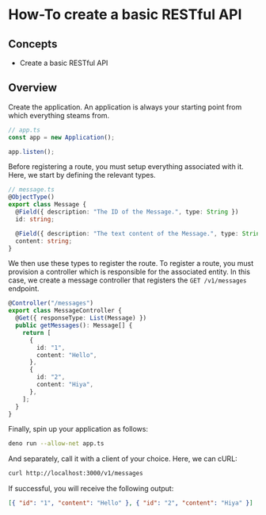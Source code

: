 # How-To create a basic RESTful API

<!-- TODO(jonnydgreen): add links for concepts -->
<!-- TODO(jonnydgreen): add relevant concepts for each stage to find out more -->

## Concepts

- Create a basic RESTful API

## Overview

Create the application. An application is always your starting point from which
everything steams from.

```ts
// app.ts
const app = new Application();

app.listen();
```

Before registering a route, you must setup everything associated with it. Here,
we start by defining the relevant types.

```ts
// message.ts
@ObjectType()
export class Message {
  @Field({ description: "The ID of the Message.", type: String })
  id: string;

  @Field({ description: "The text content of the Message.", type: String })
  content: string;
}
```

We then use these types to register the route. To register a route, you must
provision a controller which is responsible for the associated entity. In this
case, we create a message controller that registers the `GET /v1/messages`
endpoint.

```ts
@Controller("/messages")
export class MessageController {
  @Get({ responseType: List(Message) })
  public getMessages(): Message[] {
    return [
      {
        id: "1",
        content: "Hello",
      },
      {
        id: "2",
        content: "Hiya",
      },
    ];
  }
}
```

Finally, spin up your application as follows:

```bash
deno run --allow-net app.ts
```

<!-- TODO(jonnydgreen): link -->

And separately, call it with a client of your choice. Here, we can cURL:

```bash
curl http://localhost:3000/v1/messages
```

If successful, you will receive the following output:

```json
[{ "id": "1", "content": "Hello" }, { "id": "2", "content": "Hiya" }]
```
